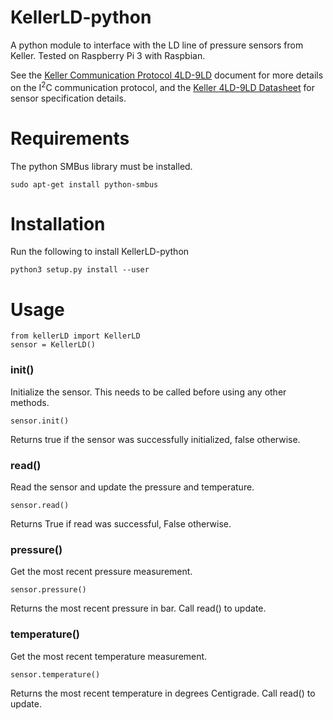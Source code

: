 # KellerLD-python

A python module to interface with the LD line of pressure sensors from Keller. Tested on Raspberry Pi 3 with Raspbian.

See the [Keller Communication Protocol 4LD-9LD](http://www.keller-druck2.ch/swupdate/InstallerD-LineAddressManager/manual/Communication_Protocol_4LD-9LD_en.pdf) document for more details on the I<sup>2</sup>C communication protocol, and the [Keller 4LD-9LD Datasheet](https://download.keller-druck.com/api/download/2LfcGMzMbeHdjFbyUd5DWA/en/latest) for sensor specification details.

# Requirements

The python SMBus library must be installed.

	sudo apt-get install python-smbus

# Installation
Run the following to install KellerLD-python

	python3 setup.py install --user


# Usage

    from kellerLD import KellerLD
    sensor = KellerLD()

### init()

Initialize the sensor. This needs to be called before using any other methods.

    sensor.init()

Returns true if the sensor was successfully initialized, false otherwise.

### read()

Read the sensor and update the pressure and temperature.

    sensor.read()

Returns True if read was successful, False otherwise.

### pressure()

Get the most recent pressure measurement.

	sensor.pressure()

Returns the most recent pressure in bar. Call read() to update.

### temperature()

Get the most recent temperature measurement.

	sensor.temperature()

Returns the most recent temperature in degrees Centigrade. Call read() to update.
